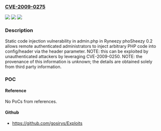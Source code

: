 ### [CVE-2009-0275](https://cve.mitre.org/cgi-bin/cvename.cgi?name=CVE-2009-0275)
![](https://img.shields.io/static/v1?label=Product&message=n%2Fa&color=blue)
![](https://img.shields.io/static/v1?label=Version&message=n%2Fa&color=blue)
![](https://img.shields.io/static/v1?label=Vulnerability&message=n%2Fa&color=brighgreen)

### Description

Static code injection vulnerability in admin.php in Ryneezy phoSheezy 0.2 allows remote authenticated administrators to inject arbitrary PHP code into config/header via the header parameter.  NOTE: this can be exploited by unauthenticated attackers by leveraging CVE-2009-0250. NOTE: the provenance of this information is unknown; the details are obtained solely from third party information.

### POC

#### Reference
No PoCs from references.

#### Github
- https://github.com/gosirys/Exploits

